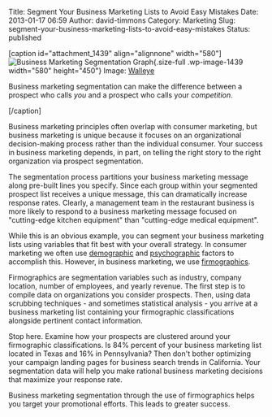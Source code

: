 Title: Segment Your Business Marketing Lists to Avoid Easy Mistakes
Date: 2013-01-17 06:59
Author: david-timmons
Category: Marketing
Slug: segment-your-business-marketing-lists-to-avoid-easy-mistakes
Status: published

\[caption id="attachment\_1439" align="alignnone"
width="580"\]![Business Marketing Segmentation
Graph](http://david.timmons.io/wp-content/uploads/2013/01/segment-your-business-marketing-lists-to-avoid-easy-mistakes0.jpg "Segment Your Business Marketing Lists to Avoid Easy Mistakes"){.size-full
.wp-image-1439 width="580" height="450"} Image:
[Walleye](http://commons.wikimedia.org/wiki/File:Kgs_rank_histogram.png "KGS Go Server rank distributions by Walleye")

Business marketing segmentation can make the difference between a
prospect who calls *you* and a prospect who calls your *competition*.

\[/caption\]

Business marketing principles often overlap with consumer marketing, but
business marketing is unique because it focuses on an organizational
decision-making process rather than the individual consumer. Your
success in business marketing depends, in part, on telling the right
story to the right organization via prospect segmentation.

The segmentation process partitions your business marketing message
along pre-built lines you specify. Since each group within your
segmented prospect list receives a unique message, this can dramatically
increase response rates. Clearly, a management team in the restaurant
business is more likely to respond to a business marketing message
focused on "cutting-edge kitchen equipment" than "cutting-edge medical
equipment".

While this is an obvious example, you can segment your business
marketing lists using variables that fit best with your overall
strategy. In consumer marketing we often use
[demographic](http://www.merriam-webster.com/dictionary/demographics "Click here to read a definition of demographics.")
and
[psychographic](http://www.merriam-webster.com/dictionary/psychographics "Click here to read a definition of psychographics.")
factors to accomplish this. However, in business marketing, we use
[firmographics](http://en.wikipedia.org/wiki/Firmographics "Click here to read more about firmographics.").

Firmographics are segmentation variables such as industry, company
location, number of employees, and yearly revenue. The first step is to
compile data on organizations you consider prospects. Then, using data
scrubbing techniques - and sometimes statistical analysis - you arrive
at a business marketing list containing your firmographic
classifications alongside pertinent contact information.

Stop here. Examine how your prospects are clustered around your
firmographic classifications. Is 84% percent of your business marketing
list located in Texas and 16% in Pennsylvania? Then don't bother
optimizing your campaign landing pages for business search trends in
California. Your segmentation data will help you make rational business
marketing decisions that maximize your response rate.

Business marketing segmentation through the use of firmographics helps
you target your promotional efforts. This leads to greater success.
